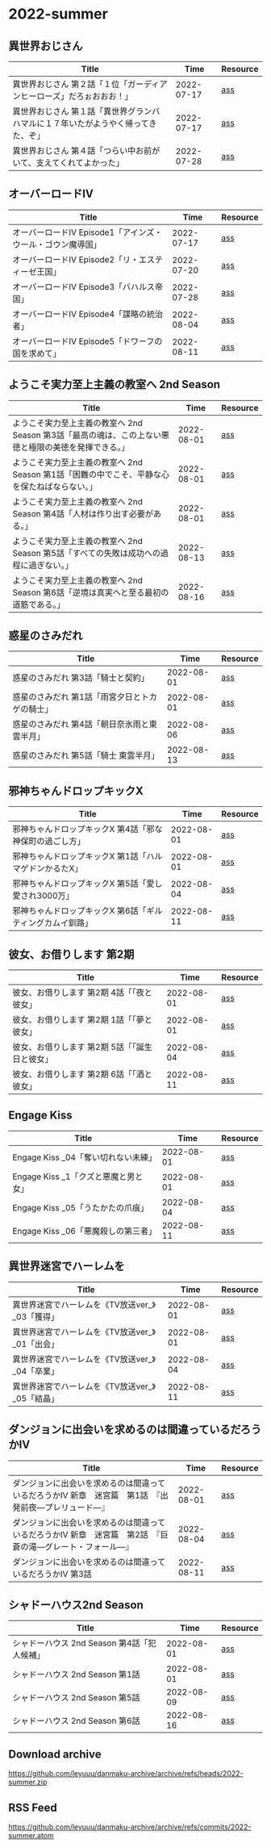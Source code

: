 
# 2022-summer

## 異世界おじさん
| Title | Time | Resource |
| ----- | ----- | ----- |
| 異世界おじさん 第２話「１位「ガーディアンヒーローズ」だろぉおおお！」 | 2022-07-17 | <a href="archive%2Fisekaiojisan%2F%E7%95%B0%E4%B8%96%E7%95%8C%E3%81%8A%E3%81%98%E3%81%95%E3%82%93%20%E7%AC%AC%EF%BC%92%E8%A9%B1%E3%80%8C%EF%BC%91%E4%BD%8D%E3%80%8C%E3%82%AC%E3%83%BC%E3%83%87%E3%82%A3%E3%82%A2%E3%83%B3%E3%83%92%E3%83%BC%E3%83%AD%E3%83%BC%E3%82%BA%E3%80%8D%E3%81%A0%E3%82%8D%E3%81%89%E3%81%8A%E3%81%8A%E3%81%8A%EF%BC%81%E3%80%8D.ass">ass</a> |
| 異世界おじさん 第１話「異世界グランバハマルに１７年いたがようやく帰ってきた、ぞ」 | 2022-07-17 | <a href="archive%2Fisekaiojisan%2F%E7%95%B0%E4%B8%96%E7%95%8C%E3%81%8A%E3%81%98%E3%81%95%E3%82%93%20%E7%AC%AC%EF%BC%91%E8%A9%B1%E3%80%8C%E7%95%B0%E4%B8%96%E7%95%8C%E3%82%B0%E3%83%A9%E3%83%B3%E3%83%90%E3%83%8F%E3%83%9E%E3%83%AB%E3%81%AB%EF%BC%91%EF%BC%97%E5%B9%B4%E3%81%84%E3%81%9F%E3%81%8C%E3%82%88%E3%81%86%E3%82%84%E3%81%8F%E5%B8%B0%E3%81%A3%E3%81%A6%E3%81%8D%E3%81%9F%E3%80%81%E3%81%9E%E3%80%8D.ass">ass</a> |
| 異世界おじさん 第４話「つらい中お前がいて、支えてくれてよかった」 | 2022-07-28 | <a href="archive%2Fisekaiojisan%2F%E7%95%B0%E4%B8%96%E7%95%8C%E3%81%8A%E3%81%98%E3%81%95%E3%82%93%20%E7%AC%AC%EF%BC%94%E8%A9%B1%E3%80%8C%E3%81%A4%E3%82%89%E3%81%84%E4%B8%AD%E3%81%8A%E5%89%8D%E3%81%8C%E3%81%84%E3%81%A6%E3%80%81%E6%94%AF%E3%81%88%E3%81%A6%E3%81%8F%E3%82%8C%E3%81%A6%E3%82%88%E3%81%8B%E3%81%A3%E3%81%9F%E3%80%8D.ass">ass</a> |
  
## オーバーロードⅣ
| Title | Time | Resource |
| ----- | ----- | ----- |
| オーバーロードⅣ Episode1「アインズ・ウール・ゴウン魔導国」 | 2022-07-17 | <a href="archive%2Foverlord4%2F%E3%82%AA%E3%83%BC%E3%83%90%E3%83%BC%E3%83%AD%E3%83%BC%E3%83%89%E2%85%A3%20Episode1%E3%80%8C%E3%82%A2%E3%82%A4%E3%83%B3%E3%82%BA%E3%83%BB%E3%82%A6%E3%83%BC%E3%83%AB%E3%83%BB%E3%82%B4%E3%82%A6%E3%83%B3%E9%AD%94%E5%B0%8E%E5%9B%BD%E3%80%8D.ass">ass</a> |
| オーバーロードⅣ Episode2「リ・エスティーゼ王国」 | 2022-07-20 | <a href="archive%2Foverlord4%2F%E3%82%AA%E3%83%BC%E3%83%90%E3%83%BC%E3%83%AD%E3%83%BC%E3%83%89%E2%85%A3%20Episode2%E3%80%8C%E3%83%AA%E3%83%BB%E3%82%A8%E3%82%B9%E3%83%86%E3%82%A3%E3%83%BC%E3%82%BC%E7%8E%8B%E5%9B%BD%E3%80%8D.ass">ass</a> |
| オーバーロードⅣ Episode3「バハルス帝国」 | 2022-07-28 | <a href="archive%2Foverlord4%2F%E3%82%AA%E3%83%BC%E3%83%90%E3%83%BC%E3%83%AD%E3%83%BC%E3%83%89%E2%85%A3%20Episode3%E3%80%8C%E3%83%90%E3%83%8F%E3%83%AB%E3%82%B9%E5%B8%9D%E5%9B%BD%E3%80%8D.ass">ass</a> |
| オーバーロードⅣ Episode4「謀略の統治者」 | 2022-08-04 | <a href="archive%2Foverlord4%2F%E3%82%AA%E3%83%BC%E3%83%90%E3%83%BC%E3%83%AD%E3%83%BC%E3%83%89%E2%85%A3%20Episode4%E3%80%8C%E8%AC%80%E7%95%A5%E3%81%AE%E7%B5%B1%E6%B2%BB%E8%80%85%E3%80%8D.ass">ass</a> |
| オーバーロードⅣ Episode5「ドワーフの国を求めて」 | 2022-08-11 | <a href="archive%2Foverlord4%2F%E3%82%AA%E3%83%BC%E3%83%90%E3%83%BC%E3%83%AD%E3%83%BC%E3%83%89%E2%85%A3%20Episode5%E3%80%8C%E3%83%89%E3%83%AF%E3%83%BC%E3%83%95%E3%81%AE%E5%9B%BD%E3%82%92%E6%B1%82%E3%82%81%E3%81%A6%E3%80%8D.ass">ass</a> |
  
## ようこそ実力至上主義の教室へ 2nd Season
| Title | Time | Resource |
| ----- | ----- | ----- |
| ようこそ実力至上主義の教室へ 2nd Season 第3話「最高の魂は、この上ない悪徳と極限の美徳を発揮できる。」 | 2022-08-01 | <a href="archive%2Fyou-zitsu2%2F%E3%82%88%E3%81%86%E3%81%93%E3%81%9D%E5%AE%9F%E5%8A%9B%E8%87%B3%E4%B8%8A%E4%B8%BB%E7%BE%A9%E3%81%AE%E6%95%99%E5%AE%A4%E3%81%B8%202nd%20Season%20%E7%AC%AC3%E8%A9%B1%E3%80%8C%E6%9C%80%E9%AB%98%E3%81%AE%E9%AD%82%E3%81%AF%E3%80%81%E3%81%93%E3%81%AE%E4%B8%8A%E3%81%AA%E3%81%84%E6%82%AA%E5%BE%B3%E3%81%A8%E6%A5%B5%E9%99%90%E3%81%AE%E7%BE%8E%E5%BE%B3%E3%82%92%E7%99%BA%E6%8F%AE%E3%81%A7%E3%81%8D%E3%82%8B%E3%80%82%E3%80%8D.ass">ass</a> |
| ようこそ実力至上主義の教室へ 2nd Season 第1話「困難の中でこそ、平静な心を保たねばならない。」 | 2022-08-01 | <a href="archive%2Fyou-zitsu2%2F%E3%82%88%E3%81%86%E3%81%93%E3%81%9D%E5%AE%9F%E5%8A%9B%E8%87%B3%E4%B8%8A%E4%B8%BB%E7%BE%A9%E3%81%AE%E6%95%99%E5%AE%A4%E3%81%B8%202nd%20Season%20%E7%AC%AC1%E8%A9%B1%E3%80%8C%E5%9B%B0%E9%9B%A3%E3%81%AE%E4%B8%AD%E3%81%A7%E3%81%93%E3%81%9D%E3%80%81%E5%B9%B3%E9%9D%99%E3%81%AA%E5%BF%83%E3%82%92%E4%BF%9D%E3%81%9F%E3%81%AD%E3%81%B0%E3%81%AA%E3%82%89%E3%81%AA%E3%81%84%E3%80%82%E3%80%8D.ass">ass</a> |
| ようこそ実力至上主義の教室へ 2nd Season 第4話「人材は作り出す必要がある。」 | 2022-08-01 | <a href="archive%2Fyou-zitsu2%2F%E3%82%88%E3%81%86%E3%81%93%E3%81%9D%E5%AE%9F%E5%8A%9B%E8%87%B3%E4%B8%8A%E4%B8%BB%E7%BE%A9%E3%81%AE%E6%95%99%E5%AE%A4%E3%81%B8%202nd%20Season%20%E7%AC%AC4%E8%A9%B1%E3%80%8C%E4%BA%BA%E6%9D%90%E3%81%AF%E4%BD%9C%E3%82%8A%E5%87%BA%E3%81%99%E5%BF%85%E8%A6%81%E3%81%8C%E3%81%82%E3%82%8B%E3%80%82%E3%80%8D.ass">ass</a> |
| ようこそ実力至上主義の教室へ 2nd Season 第5話「すべての失敗は成功への過程に過ぎない。」 | 2022-08-13 | <a href="archive%2Fyou-zitsu2%2F%E3%82%88%E3%81%86%E3%81%93%E3%81%9D%E5%AE%9F%E5%8A%9B%E8%87%B3%E4%B8%8A%E4%B8%BB%E7%BE%A9%E3%81%AE%E6%95%99%E5%AE%A4%E3%81%B8%202nd%20Season%20%E7%AC%AC5%E8%A9%B1%E3%80%8C%E3%81%99%E3%81%B9%E3%81%A6%E3%81%AE%E5%A4%B1%E6%95%97%E3%81%AF%E6%88%90%E5%8A%9F%E3%81%B8%E3%81%AE%E9%81%8E%E7%A8%8B%E3%81%AB%E9%81%8E%E3%81%8E%E3%81%AA%E3%81%84%E3%80%82%E3%80%8D.ass">ass</a> |
| ようこそ実力至上主義の教室へ 2nd Season 第6話「逆境は真実へと至る最初の道筋である。」 | 2022-08-16 | <a href="archive%2Fyou-zitsu2%2F%E3%82%88%E3%81%86%E3%81%93%E3%81%9D%E5%AE%9F%E5%8A%9B%E8%87%B3%E4%B8%8A%E4%B8%BB%E7%BE%A9%E3%81%AE%E6%95%99%E5%AE%A4%E3%81%B8%202nd%20Season%20%E7%AC%AC6%E8%A9%B1%E3%80%8C%E9%80%86%E5%A2%83%E3%81%AF%E7%9C%9F%E5%AE%9F%E3%81%B8%E3%81%A8%E8%87%B3%E3%82%8B%E6%9C%80%E5%88%9D%E3%81%AE%E9%81%93%E7%AD%8B%E3%81%A7%E3%81%82%E3%82%8B%E3%80%82%E3%80%8D.ass">ass</a> |
  
## 惑星のさみだれ
| Title | Time | Resource |
| ----- | ----- | ----- |
| 惑星のさみだれ 第3話「騎士と契約」 | 2022-08-01 | <a href="archive%2Fhoshinosamidare%2F%E6%83%91%E6%98%9F%E3%81%AE%E3%81%95%E3%81%BF%E3%81%A0%E3%82%8C%20%E7%AC%AC3%E8%A9%B1%E3%80%8C%E9%A8%8E%E5%A3%AB%E3%81%A8%E5%A5%91%E7%B4%84%E3%80%8D.ass">ass</a> |
| 惑星のさみだれ 第1話「雨宮夕日とトカゲの騎士」 | 2022-08-01 | <a href="archive%2Fhoshinosamidare%2F%E6%83%91%E6%98%9F%E3%81%AE%E3%81%95%E3%81%BF%E3%81%A0%E3%82%8C%20%E7%AC%AC1%E8%A9%B1%E3%80%8C%E9%9B%A8%E5%AE%AE%E5%A4%95%E6%97%A5%E3%81%A8%E3%83%88%E3%82%AB%E3%82%B2%E3%81%AE%E9%A8%8E%E5%A3%AB%E3%80%8D.ass">ass</a> |
| 惑星のさみだれ 第4話「朝日奈氷雨と東雲半月」 | 2022-08-06 | <a href="archive%2Fhoshinosamidare%2F%E6%83%91%E6%98%9F%E3%81%AE%E3%81%95%E3%81%BF%E3%81%A0%E3%82%8C%20%E7%AC%AC4%E8%A9%B1%E3%80%8C%E6%9C%9D%E6%97%A5%E5%A5%88%E6%B0%B7%E9%9B%A8%E3%81%A8%E6%9D%B1%E9%9B%B2%E5%8D%8A%E6%9C%88%E3%80%8D.ass">ass</a> |
| 惑星のさみだれ 第5話「騎士 東雲半月」 | 2022-08-13 | <a href="archive%2Fhoshinosamidare%2F%E6%83%91%E6%98%9F%E3%81%AE%E3%81%95%E3%81%BF%E3%81%A0%E3%82%8C%20%E7%AC%AC5%E8%A9%B1%E3%80%8C%E9%A8%8E%E5%A3%AB%20%E6%9D%B1%E9%9B%B2%E5%8D%8A%E6%9C%88%E3%80%8D.ass">ass</a> |
  
## 邪神ちゃんドロップキックX
| Title | Time | Resource |
| ----- | ----- | ----- |
| 邪神ちゃんドロップキックX 第4話「邪な神保町の過ごし方」 | 2022-08-01 | <a href="archive%2Fjashinchan3%2F%E9%82%AA%E7%A5%9E%E3%81%A1%E3%82%83%E3%82%93%E3%83%89%E3%83%AD%E3%83%83%E3%83%97%E3%82%AD%E3%83%83%E3%82%AFX%20%E7%AC%AC4%E8%A9%B1%E3%80%8C%E9%82%AA%E3%81%AA%E7%A5%9E%E4%BF%9D%E7%94%BA%E3%81%AE%E9%81%8E%E3%81%94%E3%81%97%E6%96%B9%E3%80%8D.ass">ass</a> |
| 邪神ちゃんドロップキックX 第1話「ハルマゲドンかるたX」 | 2022-08-01 | <a href="archive%2Fjashinchan3%2F%E9%82%AA%E7%A5%9E%E3%81%A1%E3%82%83%E3%82%93%E3%83%89%E3%83%AD%E3%83%83%E3%83%97%E3%82%AD%E3%83%83%E3%82%AFX%20%E7%AC%AC1%E8%A9%B1%E3%80%8C%E3%83%8F%E3%83%AB%E3%83%9E%E3%82%B2%E3%83%89%E3%83%B3%E3%81%8B%E3%82%8B%E3%81%9FX%E3%80%8D.ass">ass</a> |
| 邪神ちゃんドロップキックX 第5話「愛し愛され3000万」 | 2022-08-04 | <a href="archive%2Fjashinchan3%2F%E9%82%AA%E7%A5%9E%E3%81%A1%E3%82%83%E3%82%93%E3%83%89%E3%83%AD%E3%83%83%E3%83%97%E3%82%AD%E3%83%83%E3%82%AFX%20%E7%AC%AC5%E8%A9%B1%E3%80%8C%E6%84%9B%E3%81%97%E6%84%9B%E3%81%95%E3%82%8C3000%E4%B8%87%E3%80%8D.ass">ass</a> |
| 邪神ちゃんドロップキックX 第6話「ギルティングカムイ釧路」 | 2022-08-11 | <a href="archive%2Fjashinchan3%2F%E9%82%AA%E7%A5%9E%E3%81%A1%E3%82%83%E3%82%93%E3%83%89%E3%83%AD%E3%83%83%E3%83%97%E3%82%AD%E3%83%83%E3%82%AFX%20%E7%AC%AC6%E8%A9%B1%E3%80%8C%E3%82%AE%E3%83%AB%E3%83%86%E3%82%A3%E3%83%B3%E3%82%B0%E3%82%AB%E3%83%A0%E3%82%A4%E9%87%A7%E8%B7%AF%E3%80%8D.ass">ass</a> |
  
## 彼女、お借りします 第2期
| Title | Time | Resource |
| ----- | ----- | ----- |
| 彼女、お借りします 第2期 4話「「夜と彼女」 | 2022-08-01 | <a href="archive%2Fkanokari2%2F%E5%BD%BC%E5%A5%B3%E3%80%81%E3%81%8A%E5%80%9F%E3%82%8A%E3%81%97%E3%81%BE%E3%81%99%20%E7%AC%AC2%E6%9C%9F%204%E8%A9%B1%E3%80%8C%E3%80%8C%E5%A4%9C%E3%81%A8%E5%BD%BC%E5%A5%B3%E3%80%8D.ass">ass</a> |
| 彼女、お借りします 第2期 1話「「夢と彼女」 | 2022-08-01 | <a href="archive%2Fkanokari2%2F%E5%BD%BC%E5%A5%B3%E3%80%81%E3%81%8A%E5%80%9F%E3%82%8A%E3%81%97%E3%81%BE%E3%81%99%20%E7%AC%AC2%E6%9C%9F%201%E8%A9%B1%E3%80%8C%E3%80%8C%E5%A4%A2%E3%81%A8%E5%BD%BC%E5%A5%B3%E3%80%8D.ass">ass</a> |
| 彼女、お借りします 第2期 5話「「誕生日と彼女」 | 2022-08-04 | <a href="archive%2Fkanokari2%2F%E5%BD%BC%E5%A5%B3%E3%80%81%E3%81%8A%E5%80%9F%E3%82%8A%E3%81%97%E3%81%BE%E3%81%99%20%E7%AC%AC2%E6%9C%9F%205%E8%A9%B1%E3%80%8C%E3%80%8C%E8%AA%95%E7%94%9F%E6%97%A5%E3%81%A8%E5%BD%BC%E5%A5%B3%E3%80%8D.ass">ass</a> |
| 彼女、お借りします 第2期 6話「「酒と彼女」 | 2022-08-11 | <a href="archive%2Fkanokari2%2F%E5%BD%BC%E5%A5%B3%E3%80%81%E3%81%8A%E5%80%9F%E3%82%8A%E3%81%97%E3%81%BE%E3%81%99%20%E7%AC%AC2%E6%9C%9F%206%E8%A9%B1%E3%80%8C%E3%80%8C%E9%85%92%E3%81%A8%E5%BD%BC%E5%A5%B3%E3%80%8D.ass">ass</a> |
  
## Engage Kiss
| Title | Time | Resource |
| ----- | ----- | ----- |
| Engage Kiss _04「奪い切れない未練」 | 2022-08-01 | <a href="archive%2Fengage-kiss%2FEngage%20Kiss%20_04%E3%80%8C%E5%A5%AA%E3%81%84%E5%88%87%E3%82%8C%E3%81%AA%E3%81%84%E6%9C%AA%E7%B7%B4%E3%80%8D.ass">ass</a> |
| Engage Kiss _1「クズと悪魔と男と女」 | 2022-08-01 | <a href="archive%2Fengage-kiss%2FEngage%20Kiss%20_1%E3%80%8C%E3%82%AF%E3%82%BA%E3%81%A8%E6%82%AA%E9%AD%94%E3%81%A8%E7%94%B7%E3%81%A8%E5%A5%B3%E3%80%8D.ass">ass</a> |
| Engage Kiss _05「うたかたの爪痕」 | 2022-08-04 | <a href="archive%2Fengage-kiss%2FEngage%20Kiss%20_05%E3%80%8C%E3%81%86%E3%81%9F%E3%81%8B%E3%81%9F%E3%81%AE%E7%88%AA%E7%97%95%E3%80%8D.ass">ass</a> |
| Engage Kiss _06「悪魔殺しの第三者」 | 2022-08-11 | <a href="archive%2Fengage-kiss%2FEngage%20Kiss%20_06%E3%80%8C%E6%82%AA%E9%AD%94%E6%AE%BA%E3%81%97%E3%81%AE%E7%AC%AC%E4%B8%89%E8%80%85%E3%80%8D.ass">ass</a> |
  
## 異世界迷宮でハーレムを
| Title | Time | Resource |
| ----- | ----- | ----- |
| 異世界迷宮でハーレムを《TV放送ver_》 _03「獲得」 | 2022-08-01 | <a href="archive%2Fisekai-harem%2F%E7%95%B0%E4%B8%96%E7%95%8C%E8%BF%B7%E5%AE%AE%E3%81%A7%E3%83%8F%E3%83%BC%E3%83%AC%E3%83%A0%E3%82%92%E3%80%8ATV%E6%94%BE%E9%80%81ver_%E3%80%8B%20_03%E3%80%8C%E7%8D%B2%E5%BE%97%E3%80%8D.ass">ass</a> |
| 異世界迷宮でハーレムを《TV放送ver_》 _01「出会」 | 2022-08-01 | <a href="archive%2Fisekai-harem%2F%E7%95%B0%E4%B8%96%E7%95%8C%E8%BF%B7%E5%AE%AE%E3%81%A7%E3%83%8F%E3%83%BC%E3%83%AC%E3%83%A0%E3%82%92%E3%80%8ATV%E6%94%BE%E9%80%81ver_%E3%80%8B%20_01%E3%80%8C%E5%87%BA%E4%BC%9A%E3%80%8D.ass">ass</a> |
| 異世界迷宮でハーレムを《TV放送ver_》 _04「卒業」 | 2022-08-04 | <a href="archive%2Fisekai-harem%2F%E7%95%B0%E4%B8%96%E7%95%8C%E8%BF%B7%E5%AE%AE%E3%81%A7%E3%83%8F%E3%83%BC%E3%83%AC%E3%83%A0%E3%82%92%E3%80%8ATV%E6%94%BE%E9%80%81ver_%E3%80%8B%20_04%E3%80%8C%E5%8D%92%E6%A5%AD%E3%80%8D.ass">ass</a> |
| 異世界迷宮でハーレムを《TV放送ver_》 _05「結晶」 | 2022-08-11 | <a href="archive%2Fisekai-harem%2F%E7%95%B0%E4%B8%96%E7%95%8C%E8%BF%B7%E5%AE%AE%E3%81%A7%E3%83%8F%E3%83%BC%E3%83%AC%E3%83%A0%E3%82%92%E3%80%8ATV%E6%94%BE%E9%80%81ver_%E3%80%8B%20_05%E3%80%8C%E7%B5%90%E6%99%B6%E3%80%8D.ass">ass</a> |
  
## ダンジョンに出会いを求めるのは間違っているだろうかⅣ
| Title | Time | Resource |
| ----- | ----- | ----- |
| ダンジョンに出会いを求めるのは間違っているだろうかⅣ 新章　迷宮篇　第1話　『出発前夜―プレリュード―』 | 2022-08-01 | <a href="archive%2Fdanmachi4%2F%E3%83%80%E3%83%B3%E3%82%B8%E3%83%A7%E3%83%B3%E3%81%AB%E5%87%BA%E4%BC%9A%E3%81%84%E3%82%92%E6%B1%82%E3%82%81%E3%82%8B%E3%81%AE%E3%81%AF%E9%96%93%E9%81%95%E3%81%A3%E3%81%A6%E3%81%84%E3%82%8B%E3%81%A0%E3%82%8D%E3%81%86%E3%81%8B%E2%85%A3%20%E6%96%B0%E7%AB%A0%E3%80%80%E8%BF%B7%E5%AE%AE%E7%AF%87%E3%80%80%E7%AC%AC1%E8%A9%B1%E3%80%80%E3%80%8E%E5%87%BA%E7%99%BA%E5%89%8D%E5%A4%9C%E2%80%95%E3%83%97%E3%83%AC%E3%83%AA%E3%83%A5%E3%83%BC%E3%83%89%E2%80%95%E3%80%8F.ass">ass</a> |
| ダンジョンに出会いを求めるのは間違っているだろうかⅣ 新章　迷宮篇　第2話　『巨蒼の滝―グレート・フォール―』 | 2022-08-04 | <a href="archive%2Fdanmachi4%2F%E3%83%80%E3%83%B3%E3%82%B8%E3%83%A7%E3%83%B3%E3%81%AB%E5%87%BA%E4%BC%9A%E3%81%84%E3%82%92%E6%B1%82%E3%82%81%E3%82%8B%E3%81%AE%E3%81%AF%E9%96%93%E9%81%95%E3%81%A3%E3%81%A6%E3%81%84%E3%82%8B%E3%81%A0%E3%82%8D%E3%81%86%E3%81%8B%E2%85%A3%20%E6%96%B0%E7%AB%A0%E3%80%80%E8%BF%B7%E5%AE%AE%E7%AF%87%E3%80%80%E7%AC%AC2%E8%A9%B1%E3%80%80%E3%80%8E%E5%B7%A8%E8%92%BC%E3%81%AE%E6%BB%9D%E2%80%95%E3%82%B0%E3%83%AC%E3%83%BC%E3%83%88%E3%83%BB%E3%83%95%E3%82%A9%E3%83%BC%E3%83%AB%E2%80%95%E3%80%8F.ass">ass</a> |
| ダンジョンに出会いを求めるのは間違っているだろうかⅣ 第3話 | 2022-08-11 | <a href="archive%2Fdanmachi4%2F%E3%83%80%E3%83%B3%E3%82%B8%E3%83%A7%E3%83%B3%E3%81%AB%E5%87%BA%E4%BC%9A%E3%81%84%E3%82%92%E6%B1%82%E3%82%81%E3%82%8B%E3%81%AE%E3%81%AF%E9%96%93%E9%81%95%E3%81%A3%E3%81%A6%E3%81%84%E3%82%8B%E3%81%A0%E3%82%8D%E3%81%86%E3%81%8B%E2%85%A3%20%E7%AC%AC3%E8%A9%B1.ass">ass</a> |
  
## シャドーハウス2nd Season
| Title | Time | Resource |
| ----- | ----- | ----- |
| シャドーハウス 2nd Season 第4話「犯人候補」 | 2022-08-01 | <a href="archive%2Fshadowshouse2%2F%E3%82%B7%E3%83%A3%E3%83%89%E3%83%BC%E3%83%8F%E3%82%A6%E3%82%B9%202nd%20Season%20%E7%AC%AC4%E8%A9%B1%E3%80%8C%E7%8A%AF%E4%BA%BA%E5%80%99%E8%A3%9C%E3%80%8D.ass">ass</a> |
| シャドーハウス 2nd Season 第1話 | 2022-08-01 | <a href="archive%2Fshadowshouse2%2F%E3%82%B7%E3%83%A3%E3%83%89%E3%83%BC%E3%83%8F%E3%82%A6%E3%82%B9%202nd%20Season%20%E7%AC%AC1%E8%A9%B1.ass">ass</a> |
| シャドーハウス 2nd Season 第5話 | 2022-08-09 | <a href="archive%2Fshadowshouse2%2F%E3%82%B7%E3%83%A3%E3%83%89%E3%83%BC%E3%83%8F%E3%82%A6%E3%82%B9%202nd%20Season%20%E7%AC%AC5%E8%A9%B1.ass">ass</a> |
| シャドーハウス 2nd Season 第6話 | 2022-08-16 | <a href="archive%2Fshadowshouse2%2F%E3%82%B7%E3%83%A3%E3%83%89%E3%83%BC%E3%83%8F%E3%82%A6%E3%82%B9%202nd%20Season%20%E7%AC%AC6%E8%A9%B1.ass">ass</a> |
  

## Download archive
<https://github.com/leyuuu/danmaku-archive/archive/refs/heads/2022-summer.zip>

## RSS Feed
<https://github.com/leyuuu/danmaku-archive/archive/refs/commits/2022-summer.atom>
